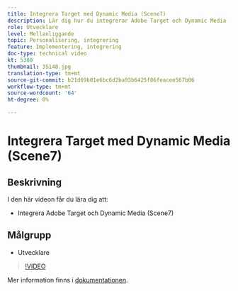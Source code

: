 ```yaml
---
title: Integrera Target med Dynamic Media (Scene7)
description: Lär dig hur du integrerar Adobe Target och Dynamic Media (Scene7).
role: Utvecklare
level: Mellanliggande
topic: Personalisering, integrering
feature: Implementering, integrering
doc-type: technical video
kt: 5388
thumbnail: 35148.jpg
translation-type: tm+mt
source-git-commit: b21d69b01e6bc6d2ba93b6425f86feacee567b06
workflow-type: tm+mt
source-wordcount: '64'
ht-degree: 0%

---
```



# Integrera Target med Dynamic Media (Scene7)

## Beskrivning

I den här videon får du lära dig att:

* Integrera Adobe Target och Dynamic Media (Scene7)

## Målgrupp

* Utvecklare

>[!VIDEO](https://video.tv.adobe.com/v/35148/?quality=12)

Mer information finns i [dokumentationen](https://docs.adobe.com/content/help/en/target/using/administer/scene7-settings.html).
